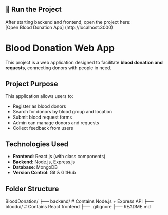 ## 🚀 Run the Project

After starting backend and frontend, open the project here:  
[Open Blood Donation App]  (http://localhost:3000)

# Blood Donation Web App

This project is a web application designed to facilitate **blood donation and requests**, connecting donors with people in need.

## Project Purpose

This application allows users to:
- Register as blood donors
- Search for donors by blood group and location
- Submit blood request forms
- Admin can manage donors and requests
- Collect feedback from users

## Technologies Used

- **Frontend**: React.js (with class components)
- **Backend**: Node.js, Express.js
- **Database**: MongoDB
- **Version Control**: Git & GitHub

##  Folder Structure
BloodDonation/
├── backend/ # Contains Node.js + Express API
├── bloodui/ # Contains React frontend
├── .gitignore
├── README.md

